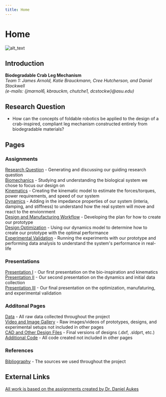 ```yaml
---
title: Home
---
```


# Home

![alt_text](images/websiteHeader.gif "Website header")

## Introduction

**Biodegradable Crab Leg Mechanism**  
_Team 1: James Arnold, Katie Brauckmann, Cree Hutcherson, and Daniel Stockwell_   
_(e-mails: {jmarnol6, kbrauckm, chutche1, dcstockw}@asu.edu)_

## Research Question

* How can the concepts of foldable robotics be applied to the design of a crab-inspired, compliant leg mechanism constructed entirely from biodegradable materials?

## Pages

### Assignments

[Research Question](/assignment1) - Generating and discussing our guiding research question  
[Biomechanics](/assignment2) - Studying and understanding the biological system we chose to focus our design on  
[Kinematics](https://nbviewer.jupyter.org/url/arnoldjames98.github.io/systemKinematics.ipynb) - Creating the kinematic model to estimate the forces/torques, power requirements, and speed of our system  
[Dynamics](https://nbviewer.jupyter.org/url/arnoldjames98.github.io/systemDynamicsAll.ipynb) - Adding in the impedance properties of our system (interia, damping, and stiffness) to understand how the real system will move and react to the envionrment  
[Design and Manufacturing Workflow](https://nbviewer.jupyter.org/url/arnoldjames98.github.io/designManufacturing.ipynb) - Developing the plan for how to create our prototype  
[Design Optimization](https://nbviewer.jupyter.org/url/arnoldjames98.github.io/designOptimization.ipynb) - Using our dynamics model to determine how to create our prototype with the optimal performance  
[Experimental Validation](https://nbviewer.jupyter.org/url/arnoldjames98.github.io/dataCollection.ipynb) - Running the experiments with our prototype and performing data analysis to understand the system's performance in real-life  

### Presentations

[Presentation I](/presentation1) - Our first presentation on the bio-inspiration and kinematics  
[Presentation II](/presentation2) - Our second presentation on the dynamics and initial data collection  
[Presentation III](/presentation3) - Our final presentation on the optimization, manufaturing, and experimental validation

### Additonal Pages

[Data](/data) - All raw data collected throughout the project   
[Video and Image Gallery](/videoImageGallery) - Raw images/videos of prototypes, designs, and experimental setups not included in other pages   
[CAD and Other Design Files](/cadDesignFiles) - Final versions of designs (.dxf, .sldprt, etc.)   
[Additional Code](/additionalCode) - All code created not included in other pages   


### References 

[Bibliography](/bibliography) - The sources we used throughout the project   


## External Links

[All work is based on the assignments created by Dr. Daniel Aukes](https://egr557.github.io/)
